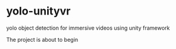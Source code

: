 # yolo-unityvr
yolo object detection for immersive videos using unity framework

The project is about to begin
